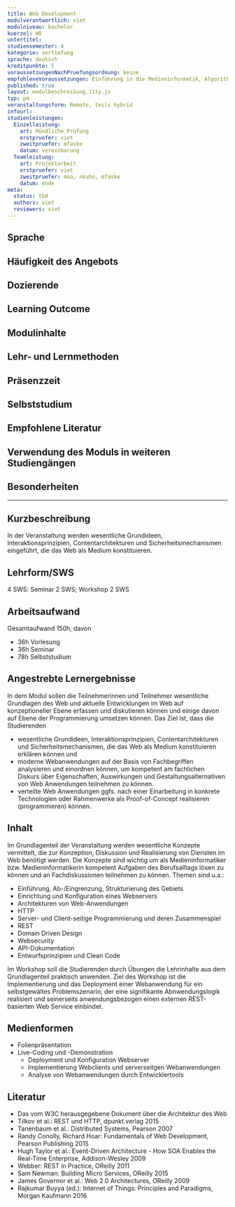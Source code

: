 ```yaml
---
title: Web Development
modulverantwortlich: viet
modulniveau: bachelor
kuerzel: WD
untertitel:
studiensemester: 4
kategorie: vertiefung
sprache: deutsch
kreditpunkte: 5
voraussetzungenNachPruefungsordnung: keine
empfohleneVoraussetzungen: Einführung in die Medieninformatik, Algorithmen und Programmierung, Kommunikationstechnik und Netze, Internet of Things
published: true
layout: modulbeschreibung.11ty.js
typ: pm
veranstaltungsform: Remote, teils hybrid
infourl: 
studienleistungen:
  Einzelleistung:
    art: Mündliche Prüfung
    erstpruefer: viet
    zweitpruefer: mfaske
    datum: vereinbarung
  Teamleistung:
    art: Projektarbeit
    erstpruefer: viet
    zweitpruefer: maa, nkuhn, mfaske
    datum: ende
meta:
  status: tbd  
  authors: viet
  reviewers: viet
---
```

## Sprache

## Häufigkeit des Angebots

## Dozierende

## Learning Outcome

## Modulinhalte

## Lehr- und Lernmethoden

## Präsenzzeit

## Selbststudium

## Empfohlene Literatur

## Verwendung des Moduls in weiteren Studiengängen

## Besonderheiten

---

## Kurzbeschreibung

In der Veranstaltung werden wesentliche Grundideen, Interaktionsprinzipien, Contentarchitekturen und Sicherheitsmechanismen eingeführt, die das Web als Medium konstituieren.

## Lehrform/SWS

4 SWS: Seminar 2 SWS; Workshop 2 SWS

## Arbeitsaufwand

Gesamtaufwand 150h, davon

- 36h Vorlesung
- 36h Seminar
- 78h Selbststudium

## Angestrebte Lernergebnisse

In dem Modul sollen die Teilnehmerinnen und Teilnehmer wesentliche Grundlagen des Web und aktuelle Entwicklungen im Web auf konzeptioneller Ebene erfassen und diskutieren können und einige davon auf Ebene der Programmierung umsetzen können. Das Ziel ist, dass die Studierenden

- wesentliche Grundideen, Interaktionsprinzipien, Contentarchitekturen und Sicherheitsmechanismen, die das Web als Medium konstituieren erklären können und
- moderne Webanwendungen auf der Basis von Fachbegriffen analysieren und einordnen können, um kompetent am fachlichen Diskurs über Eigenschaften, Auswirkungen und Gestaltungsalternativen von Web Anwendungen teilnehmen zu können.
- verteilte Web Anwendungen ggfs. nach einer Einarbeitung in konkrete Technologien oder Rahmenwerke als Proof-of-Concept realisieren (programmieren) können.

## Inhalt

Im Grundlagenteil der Veranstaltung werden wesentliche Konzepte vermittelt, die zur Konzeption, Diskussion und Realisierung von Diensten im Web benötigt werden. Die Konzepte sind wichtig um als Medieninformatiker bzw. Medieninformatikerin kompetent Aufgaben des Berufsalltags lösen zu können und an Fachdiskussionen teilnehmen zu können. Themen sind u.a.:

- Einführung, Ab-/Eingrenzung, Strukturierung des Gebiets
- Einrichtung und Konfiguration eines Webservers
- Architekturen von Web-Anwendungen
- HTTP
- Server- und Client-seitige Programmierung und deren Zusammenspiel
- REST
- Domain Driven Design
- Websecurity
- API-Dokumentation
- Entwurfsprinzipien und Clean Code

Im Workshop soll die Studierenden durch Übungen die Lehrinhalte aus dem Grundlagenteil praktisch anwenden. Ziel des Workshop
ist die Implementierung und das Deployment einer Webanwendung für ein selbstgewältes Problemszenario, der eine signifikante Abnwendungslogik realisiert und seinerseits anwendungsbezogen einen externen REST-basierten Web Service einbindet.

## Medienformen

- Folienpräsentation
- Live-Coding und -Demonstration
  - Deployment und Konfiguration Webserver
  - Implementierung Webclients und serverseitgen Webanwendungen
  - Analyse von Webanwendungen durch Entwicklertools

## Literatur

- Das vom W3C herausgegebene Dokument über die Architektur des Web
- Tilkov et al.: REST und HTTP, dpunkt.verlag 2015
- Tanenbaum et al.: Distributed Systems, Pearson 2007
- Randy Conolly, Richard Hoar: Fundamentals of Web Development, Pearson Publishing 2015
- Hugh Taylor et al.: Event-Driven Architecture - How SOA Enables the Real-Time Enterprise, Addison-Wesley 2009
- Webber: REST in Practice, OReilly 2011
- Sam Newman: Building Micro Services, OReilly 2015
- James Governor et al.: Web 2.0 Architectures, OReilly 2009
- Rajkumar Buyya (ed.): Internet of Things: Principles and Paradigms, Morgan Kaufmann 2016
